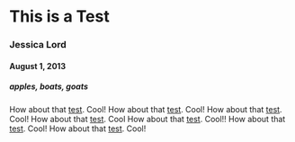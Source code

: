 # This is a Test
### Jessica Lord
#### August 1, 2013
##### apples, boats, goats

How about that [test](http://www.google.com). Cool! How about that [test](http://www.google.com). Cool! How about that [test](http://www.google.com). Cool! How about that [test](http://www.google.com). Cool How about that [test](http://www.google.com). Cool!! How about that [test](http://www.google.com). Cool! How about that [test](http://www.google.com). Cool!

